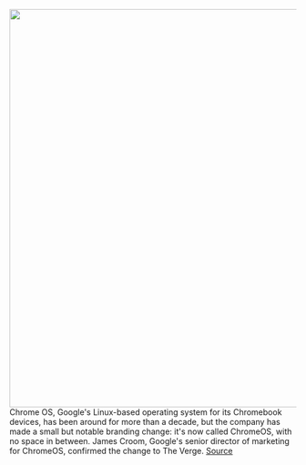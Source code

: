 <img src='https://cdn.vox-cdn.com/uploads/chorus_image/image/50858597/tldr-logo.1473954443.png' width='700px' /><br/>
Chrome OS, Google's Linux-based operating system for its Chromebook devices, has been around for more than a decade, but the company has made a small but notable branding change: it's now called ChromeOS, with no space in between. James Croom, Google's senior director of marketing for ChromeOS, confirmed the change to The Verge.
<a href='https://www.theverge.com/tldr/2022/7/14/23219443/google-chromeos-not-chrome-os-branding'> Source <a/>